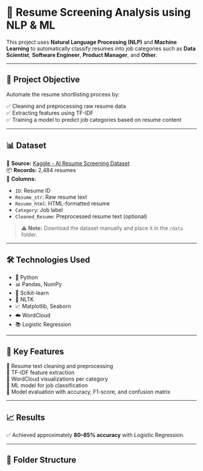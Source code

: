 # 📂 Resume Screening Analysis using NLP & ML

This project uses **Natural Language Processing (NLP)** and **Machine Learning** to automatically classify resumes into job categories such as **Data Scientist**, **Software Engineer**, **Product Manager**, and **Other**.

---

## 🎯 Project Objective

Automate the resume shortlisting process by:

✅ Cleaning and preprocessing raw resume data  
✅ Extracting features using TF-IDF  
✅ Training a model to predict job categories based on resume content  

---

## 📊 Dataset

📌 **Source:** [Kaggle - AI Resume Screening Dataset](https://www.kaggle.com/datasets/sohrabbahari/ai-resume-screening-dataset)  
📦 **Records:** 2,484 resumes  
📄 **Columns:**
- `ID`: Resume ID
- `Resume_str`: Raw resume text
- `Resume_html`: HTML-formatted resume
- `Category`: Job label
- `Cleaned_Resume`: Preprocessed resume text (optional)

> ⚠️ **Note:** Download the dataset manually and place it in the `/data` folder.

---

## 🛠️ Technologies Used

- 🐍 Python
- 📊 Pandas, NumPy
- 🤖 Scikit-learn
- 🧹 NLTK
- 📈 Matplotlib, Seaborn
- ☁️ WordCloud
- 📚 Logistic Regression

---

## 📌 Key Features

🔹 Resume text cleaning and preprocessing  
🔹 TF-IDF feature extraction  
🔹 WordCloud visualizations per category  
🔹 ML model for job classification  
🔹 Model evaluation with accuracy, F1-score, and confusion matrix  

---

## 📈 Results

✅ Achieved approximately **80–85% accuracy** with Logistic Regression.

---

## 📁 Folder Structure

